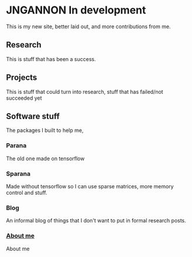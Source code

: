 # JNGANNON In development

This is my new site, better laid out, and more contributions from me.

## Research

This is stuff that has been a success.

## Projects

This is stuff that could turn into research, stuff that has failed/not succeeded yet

## Software stuff

The packages I built to help me,

### Parana
The old one made on tensorflow

### Sparana 
Made without tensorflow so I can use sparse matrices, more memory control and stuff.

### Blog

An informal blog of things that I don't want to put in formal research posts.

### [About me](/about/contact)

About me 